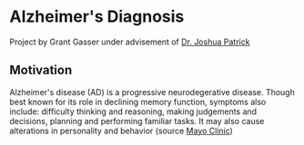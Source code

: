 # Alzheimer's Diagnosis
Project by Grant Gasser under advisement of [Dr. Joshua Patrick](https://www.baylor.edu/statistics/index.php?id=941853 "Joshua Patrick")

## Motivation
Alzheimer's disease (AD) is a progressive neurodegerative disease. Though best known for its role in declining memory function, symptoms also include: difficulty thinking and reasoning, making judgements and decisions, planning and performing familiar tasks. It may also cause alterations in personality and behavior (source [Mayo Clinic](https://www.mayoclinic.org/diseases-conditions/alzheimers-disease/symptoms-causes/syc-20350447 "Mayo Clinic - Alzheimer's Disease"))
